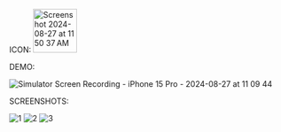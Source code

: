 ICON:
<img width="79" alt="Screenshot 2024-08-27 at 11 50 37 AM" src="https://github.com/user-attachments/assets/d9dff0c4-81d5-41de-87b7-9dd7b68ba25c">


DEMO:

![Simulator Screen Recording - iPhone 15 Pro - 2024-08-27 at 11 09 44](https://github.com/user-attachments/assets/60c50cd3-081a-4445-ae67-764b9db982ee)

SCREENSHOTS:

![1](https://github.com/user-attachments/assets/b70fac72-90e9-490a-81ec-921e343e2bed)
![2](https://github.com/user-attachments/assets/d332a65c-1371-4d4c-8528-b95fabd1f2f7)
![3](https://github.com/user-attachments/assets/49ffce02-fd0c-4606-bd26-bc5efb118fc3)
